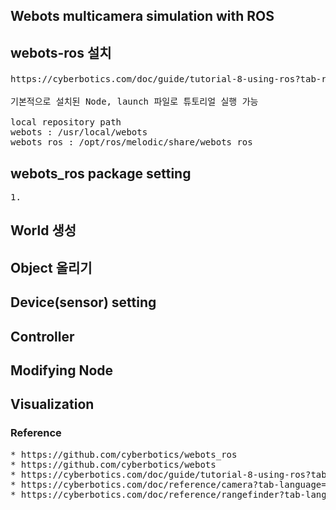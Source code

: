 ## Webots multicamera simulation with ROS



## webots-ros 설치
<pre>
https://cyberbotics.com/doc/guide/tutorial-8-using-ros?tab-ros=melodic 참조 

기본적으로 설치된 Node, launch 파일로 튜토리얼 실행 가능

local repository path
webots : /usr/local/webots
webots_ros : /opt/ros/melodic/share/webots_ros
</pre>

## webots_ros package setting

<pre>
1. 
</pre>

## World 생성

## Object 올리기

## Device(sensor) setting

## Controller

## Modifying Node

## Visualization

### Reference
<pre>
* https://github.com/cyberbotics/webots_ros
* https://github.com/cyberbotics/webots
* https://cyberbotics.com/doc/guide/tutorial-8-using-ros?tab-ros=melodic
* https://cyberbotics.com/doc/reference/camera?tab-language=ros
* https://cyberbotics.com/doc/reference/rangefinder?tab-language=ros
</pre>

